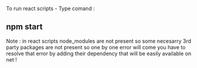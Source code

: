 To run react scripts - Type comand :
## npm start
Note : in react scripts node_modules are not present so some necesarry 3rd party packages are not present so one by one error will come you have to resolve that error by adding their dependency that will be easily available on net !
